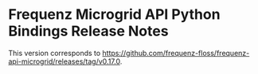 # Frequenz Microgrid API Python Bindings Release Notes

This version corresponds to https://github.com/frequenz-floss/frequenz-api-microgrid/releases/tag/v0.17.0.
